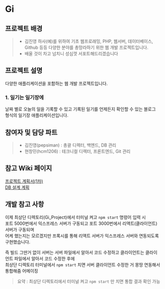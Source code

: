 # Gi

## 프로젝트 배경
> - 김진영 하사(예)를 위하여 기초 웹프로래밍, PHP, 웹서버, 데이터베이스, Github 등등 다양한 분야를 총망라하기 위한 웹 개발 프로젝트입니다.  
> - 배울 것이 차고 넘치니 성심껏 서포트해드리겠습니다  

## 프로젝트 설명
다양한 애플리케이션을 포함하는 웹 개발 프로젝트입니다.

### 1. 일기는 일기장에
날짜 별로 오늘의 일을 기록할 수 있고 기록된 일기를 언제든지 확인할 수 있는 블로그 형식의 일기장 애플리케이션입니다.

## 참여자 및 담당 파트
> - 김진영(pepsiman) : 총괄 디렉터, 백엔드, DB 관리
> - 현창민(hcm1206) : 테크니컬 디렉터, 프론트엔드, Git 관리

## 참고 Wiki 페이지
<a href="https://github.com/hcm1206/Gi/wiki/1%EC%B0%A8--%ED%94%84%EB%A1%9C%EC%A0%9D%ED%8A%B8-%EA%B3%84%ED%9A%8D%EC%84%9C-V1">프로젝트 계획서(1차)</a>  
<a href="https://github.com/hcm1206/Gi/wiki/%EC%9D%BC%EA%B8%B0%EC%9E%A5-DB-%EA%B3%84%ED%9A%8D(%EC%88%98%EC%A0%95%EC%A4%91)">DB 설계 계획</a>

## 개발 참고 사항
이제 최상단 디렉토리(Gi_Project)에서 터미널 켜고 `npm start` 명령어 입력 시  
포트 5000번에서 익스프레스 서버가 구동되고 포트 3000번에서 리액트(클라이언트) 서버가 구동되며  
어케 했는지는 모르겠지만 프록시를 통해 리액트 서버가 익스프레스 서버와 연동되도록 구현했습니다.  
  
즉 빌드 그딴거 없이 서버는 서버 파일에서 알아서 코드 수정하고 클라이언트는 클라이언트 파일에서 알아서 코드 수정한 후에  
최상단 디렉토리 터미널에서 `npm start` 치면 서버 클라이언트 수정한 거 몽땅 연동해서 통합해줌 어메이징  

> 요약 : 최상단 디렉토리에서 터미널 켜고 `npm start` 만 치면 통합 결과 확인 가능

